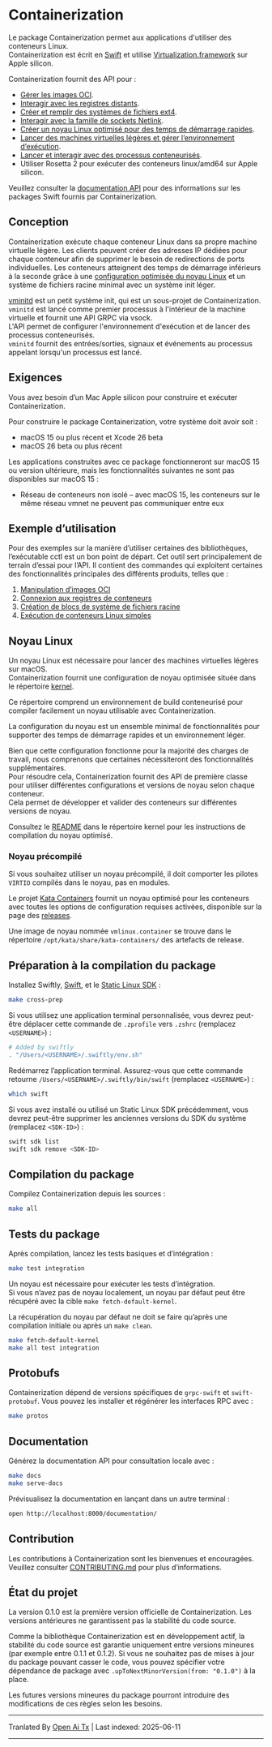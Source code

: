 # Containerization

Le package Containerization permet aux applications d'utiliser des conteneurs Linux.  
Containerization est écrit en [Swift](https://www.swift.org) et utilise [Virtualization.framework](https://developer.apple.com/documentation/virtualization) sur Apple silicon.

Containerization fournit des API pour :

- [Gérer les images OCI](https://raw.githubusercontent.com/apple/containerization/main/Sources/ContainerizationOCI/).
- [Interagir avec les registres distants](https://raw.githubusercontent.com/apple/containerization/main/Sources/ContainerizationOCI/Client/).
- [Créer et remplir des systèmes de fichiers ext4](https://raw.githubusercontent.com/apple/containerization/main/Sources/ContainerizationEXT4/).
- [Interagir avec la famille de sockets Netlink](https://raw.githubusercontent.com/apple/containerization/main/Sources/ContainerizationNetlink/).
- [Créer un noyau Linux optimisé pour des temps de démarrage rapides](https://raw.githubusercontent.com/apple/containerization/main/kernel/).
- [Lancer des machines virtuelles légères et gérer l’environnement d’exécution](https://raw.githubusercontent.com/apple/containerization/main/Sources/Containerization/LinuxContainer.swift).
- [Lancer et interagir avec des processus conteneurisés](https://raw.githubusercontent.com/apple/containerization/main/Sources/Containerization/LinuxProcess.swift).
- Utiliser Rosetta 2 pour exécuter des conteneurs linux/amd64 sur Apple silicon.

Veuillez consulter la [documentation API](https://apple.github.io/containerization/documentation/) pour des informations sur les packages Swift fournis par Containerization.

## Conception

Containerization exécute chaque conteneur Linux dans sa propre machine virtuelle légère. Les clients peuvent créer des adresses IP dédiées pour chaque conteneur afin de supprimer le besoin de redirections de ports individuelles. Les conteneurs atteignent des temps de démarrage inférieurs à la seconde grâce à une [configuration optimisée du noyau Linux](https://raw.githubusercontent.com/apple/containerization/main/kernel) et un système de fichiers racine minimal avec un système init léger.

[vminitd](https://raw.githubusercontent.com/apple/containerization/main/vminitd) est un petit système init, qui est un sous-projet de Containerization.  
`vminitd` est lancé comme premier processus à l'intérieur de la machine virtuelle et fournit une API GRPC via vsock.  
L'API permet de configurer l'environnement d'exécution et de lancer des processus conteneurisés.  
`vminitd` fournit des entrées/sorties, signaux et événements au processus appelant lorsqu'un processus est lancé.

## Exigences

Vous avez besoin d’un Mac Apple silicon pour construire et exécuter Containerization.

Pour construire le package Containerization, votre système doit avoir soit :

- macOS 15 ou plus récent et Xcode 26 beta  
- macOS 26 beta ou plus récent

Les applications construites avec ce package fonctionneront sur macOS 15 ou version ultérieure, mais les fonctionnalités suivantes ne sont pas disponibles sur macOS 15 :

- Réseau de conteneurs non isolé – avec macOS 15, les conteneurs sur le même réseau vmnet ne peuvent pas communiquer entre eux

## Exemple d’utilisation

Pour des exemples sur la manière d’utiliser certaines des bibliothèques, l’exécutable cctl est un bon point de départ. Cet outil sert principalement de terrain d’essai pour l’API. Il contient des commandes qui exploitent certaines des fonctionnalités principales des différents produits, telles que :

1. [Manipulation d’images OCI](https://raw.githubusercontent.com/apple/containerization/main/Sources/cctl/ImageCommand.swift)  
2. [Connexion aux registres de conteneurs](https://raw.githubusercontent.com/apple/containerization/main/Sources/cctl/LoginCommand.swift)  
3. [Création de blocs de système de fichiers racine](https://raw.githubusercontent.com/apple/containerization/main/Sources/cctl/RootfsCommand.swift)  
4. [Exécution de conteneurs Linux simples](https://raw.githubusercontent.com/apple/containerization/main/Sources/cctl/RunCommand.swift)  

## Noyau Linux

Un noyau Linux est nécessaire pour lancer des machines virtuelles légères sur macOS.  
Containerization fournit une configuration de noyau optimisée située dans le répertoire [kernel](https://raw.githubusercontent.com/apple/containerization/main/kernel).

Ce répertoire comprend un environnement de build conteneurisé pour compiler facilement un noyau utilisable avec Containerization.

La configuration du noyau est un ensemble minimal de fonctionnalités pour supporter des temps de démarrage rapides et un environnement léger.

Bien que cette configuration fonctionne pour la majorité des charges de travail, nous comprenons que certaines nécessiteront des fonctionnalités supplémentaires.  
Pour résoudre cela, Containerization fournit des API de première classe pour utiliser différentes configurations et versions de noyau selon chaque conteneur.  
Cela permet de développer et valider des conteneurs sur différentes versions de noyau.

Consultez le [README](https://raw.githubusercontent.com/apple/containerization/main/kernel/README.md) dans le répertoire kernel pour les instructions de compilation du noyau optimisé.

### Noyau précompilé

Si vous souhaitez utiliser un noyau précompilé, il doit comporter les pilotes `VIRTIO` compilés dans le noyau, pas en modules.

Le projet [Kata Containers](https://github.com/kata-containers/kata-containers) fournit un noyau optimisé pour les conteneurs avec toutes les options de configuration requises activées, disponible sur la page des [releases](https://github.com/kata-containers/kata-containers/releases/).

Une image de noyau nommée `vmlinux.container` se trouve dans le répertoire `/opt/kata/share/kata-containers/` des artefacts de release.

## Préparation à la compilation du package

Installez Swiftly, [Swift](https://www.swift.org), et le [Static Linux SDK](https://www.swift.org/documentation/articles/static-linux-getting-started.html) :

```bash
make cross-prep
```

Si vous utilisez une application terminal personnalisée, vous devrez peut-être déplacer cette commande de `.zprofile` vers `.zshrc` (remplacez `<USERNAME>`) :

```bash
# Added by swiftly
. "/Users/<USERNAME>/.swiftly/env.sh"
```

Redémarrez l’application terminal. Assurez-vous que cette commande retourne `/Users/<USERNAME>/.swiftly/bin/swift` (remplacez `<USERNAME>`) :

```bash
which swift
```

Si vous avez installé ou utilisé un Static Linux SDK précédemment, vous devrez peut-être supprimer les anciennes versions du SDK du système (remplacez `<SDK-ID>`) :

```bash
swift sdk list
swift sdk remove <SDK-ID>
```

## Compilation du package

Compilez Containerization depuis les sources :

```bash
make all
```

## Tests du package

Après compilation, lancez les tests basiques et d’intégration :

```bash
make test integration
```

Un noyau est nécessaire pour exécuter les tests d’intégration.  
Si vous n’avez pas de noyau localement, un noyau par défaut peut être récupéré avec la cible `make fetch-default-kernel`.

La récupération du noyau par défaut ne doit se faire qu’après une compilation initiale ou après un `make clean`.

```bash
make fetch-default-kernel
make all test integration
```

## Protobufs

Containerization dépend de versions spécifiques de `grpc-swift` et `swift-protobuf`. Vous pouvez les installer et régénérer les interfaces RPC avec :

```bash
make protos
```

## Documentation

Générez la documentation API pour consultation locale avec :

```bash
make docs
make serve-docs
```

Prévisualisez la documentation en lançant dans un autre terminal :

```bash
open http://localhost:8000/documentation/
```

## Contribution

Les contributions à Containerization sont les bienvenues et encouragées. Veuillez consulter [CONTRIBUTING.md](https://raw.githubusercontent.com/apple/containerization/main/CONTRIBUTING.md) pour plus d’informations.

## État du projet

La version 0.1.0 est la première version officielle de Containerization. Les versions antérieures ne garantissent pas la stabilité du code source.

Comme la bibliothèque Containerization est en développement actif, la stabilité du code source est garantie uniquement entre versions mineures (par exemple entre 0.1.1 et 0.1.2). Si vous ne souhaitez pas de mises à jour du package pouvant casser le code, vous pouvez spécifier votre dépendance de package avec `.upToNextMinorVersion(from: "0.1.0")` à la place.

Les futures versions mineures du package pourront introduire des modifications de ces règles selon les besoins.

---

Tranlated By [Open Ai Tx](https://github.com/OpenAiTx/OpenAiTx) | Last indexed: 2025-06-11

---